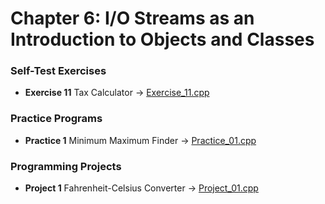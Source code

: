 # Chapter 6: I/O Streams as an Introduction to Objects and Classes

### Self-Test Exercises
- **Exercise 11** Tax Calculator → [Exercise_11.cpp](Exercise_11.cpp)

### Practice Programs
- **Practice 1** Minimum Maximum Finder → [Practice_01.cpp](Practice_01.cpp)

### Programming Projects
- **Project 1** Fahrenheit-Celsius Converter → [Project_01.cpp](Project_01.cpp)

